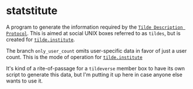 # statstitute

A program to generate the information required by the [`Tilde Description Protocol`](http://protocol.club/~datagrok/beta-wiki/tdp.html).
This is aimed at social UNIX boxes referred to as `tildes`, but is created for [`tilde.institute`](https://tilde.institute).

The branch `only_user_count` omits user-specific data in favor of just a user count. This is the mode of operation for [`tilde.institute`](https://tilde.institute)

It's kind of a rite-of-passage for a `tildeverse` member box to have its own script to generate this data, but I'm putting it up
here in case anyone else wants to use it.
